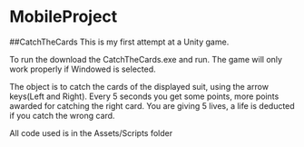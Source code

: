 # MobileProject
##CatchTheCards
This is my first attempt at a Unity game.

To run the download the CatchTheCards.exe and run.
The game will only work properly if Windowed is selected.

The object is to catch the cards of the displayed suit, using the arrow keys(Left and Right).
Every 5 seconds you get some points, more points awarded for catching the right card.
You are giving 5 lives, a life is deducted if you catch the wrong card.

All code used is in the Assets/Scripts folder


